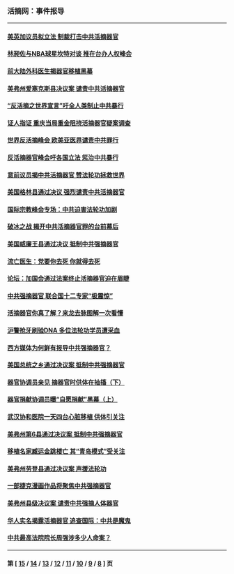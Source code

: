 ### 活摘网：事件报导
---
#### [美英加议员拟立法 制裁打击中共活摘器官](../../pages/nf5877/n13430251.md?02250430) 
#### [林昶佐与NBA球星坎特对谈 推在台办人权峰会](../../pages/nf5877/n13414467.md?02250430) 
#### [前大陆外科医生揭器官移植黑幕](../../pages/nf5877/n13401416.md?02250430) 
#### [美弗州爱塞克斯县决议案 谴责中共活摘器官](../../pages/nf5877/n13320919.md?02250430) 
#### [“反活摘之世界宣言”吁全人类制止中共暴行](../../pages/nf5877/n13259730.md?02250430) 
#### [证人指证 重庆当局重金阻挠活摘器官疑案调查](../../pages/nf5877/n13259127.md?02250430) 
#### [世界反活摘峰会 欧美亚医界谴责中共罪行](../../pages/nf5877/n13253550.md?02250430) 
#### [反活摘器官峰会吁各国立法 惩治中共暴行](../../pages/nf5877/n13245052.md?02250430) 
#### [意前议员揭中共活摘器官 赞法轮功拯救世界](../../pages/nf5877/n13203445.md?02250430) 
#### [美国格林县通过决议 强烈谴责中共活摘器官](../../pages/nf5877/n13119367.md?02250430) 
#### [国际宗教峰会专场：中共迫害法轮功加剧](../../pages/nf5877/n13088279.md?02250430) 
#### [破冰之战 揭开中共活摘器官罪的台前幕后](../../pages/nf5877/n13082457.md?02250430) 
#### [美国威廉王县通过决议 抵制中共强摘器官](../../pages/nf5877/n13056521.md?02250430) 
#### [流亡医生：党要你去死 你就得去死](../../pages/nf5877/n13052835.md?02250430) 
#### [论坛：加国会通过法案终止活摘器官迫在眉睫](../../pages/nf5877/n13029839.md?02250430) 
#### [中共强摘器官 联合国十二专家“极震惊”](../../pages/nf5877/n13024313.md?02250430) 
#### [活摘器官你真了解？来龙去脉图解一次看懂](../../pages/nf5877/n13013820.md?02250430) 
#### [沪警抢牙刷验DNA 多位法轮功学员遭采血](../../pages/nf5877/n12969218.md?02250430) 
#### [西方媒体为何鲜有报导中共强摘器官？](../../pages/nf5877/n12932034.md?02250430) 
#### [美国总统之乡通过决议案 抵制中共强摘器官](../../pages/nf5877/n12908242.md?02250430) 
#### [器官协调员亲见 摘器官时供体在抽搐（下）](../../pages/nf5877/n12898622.md?02250430) 
#### [器官捐献协调员曝“自愿捐献”黑幕（上）](../../pages/nf5877/n12878830.md?02250430) 
#### [武汉协和医院一天四台心脏移植 供体引关注](../../pages/nf5877/n12863175.md?02250430) 
#### [美弗州第6县通过决议案 抵制中共强摘器官](../../pages/nf5877/n12805218.md?02250430) 
#### [移植名家臧运金跳楼亡 其“青岛模式”受关注](../../pages/nf5877/n12803746.md?02250430) 
#### [美弗州劳登县通过决议案 声援法轮功](../../pages/nf5877/n12785715.md?02250430) 
#### [一部捷克漫画作品将聚焦中共强摘器官](../../pages/nf5877/n12785954.md?02250430) 
#### [美弗州县级决议案 谴责中共强摘人体器官](../../pages/nf5877/n12721290.md?02250430) 
#### [华人实名揭露活摘器官 追查国际：中共是魔鬼](../../pages/nf5877/n12691724.md?02250430) 
#### [中共最高法院院长周强涉多少人命案？](../../pages/nf5877/n12678074.md?02250430) 

---
#### 第 [ [15](./15.md?02250430) / [14](./14.md?02250430) / [13](./13.md?02250430) / [12](./12.md?02250430) / [11](./11.md?02250430) / [10](./10.md?02250430) / [9](./9.md?02250430) / [8](./8.md?02250430) ] 页
